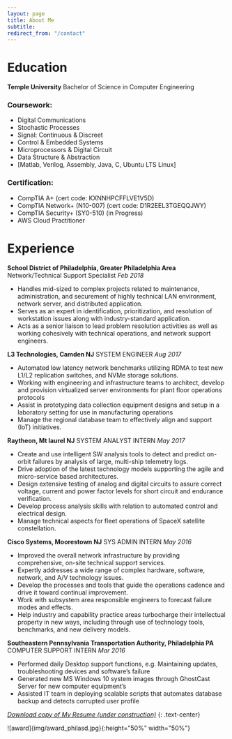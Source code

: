 ```yaml
---
layout: page
title: About Me
subtitle: 
redirect_from: "/contact"
---
```


# <span class="fa fa-graduation-cap"></span>  Education
**Temple University**
Bachelor of Science in Computer Engineering


### Coursework:

- Digital Communications
- Stochastic Processes
- Signal: Continuous & Discreet
- Control & Embedded Systems
- Microprocessors & Digital Circuit 
- Data Structure & Abstraction
- [Matlab, Verilog, Assembly, Java, C, Ubuntu LTS Linux]

### Certification:

- CompTIA A+ (cert code: KXNNHPCFFLVE1V5D)
- CompTIA Network+ (N10-007) (cert code: D1R2EEL3TGEQQJWY)
- CompTIA Security+ (SY0-510) (in Progress)
- AWS Cloud Practitioner 


# <span class="fa fa-briefcase"></span> Experience


**School District of Philadelphia, Greater Philadelphia Area**
Network/Technical Support Specialist
*Feb 2018*
- Handles mid-sized to complex projects related to maintenance, administration, and securement of highly technical LAN environment, network server, and distributed application.
- Serves as an expert in identification, prioritization, and resolution of workstation issues along with industry-standard application.
- Acts as a senior liaison to lead problem resolution activities as well as working cohesively with technical operations, and network support engineers.


**L3 Technologies, Camden NJ**
SYSTEM ENGINEER 
*Aug 2017*
- Automated low latency network benchmarks utilizing RDMA to test new L1/L2 replication switches, and NVMe storage solutions.
- Working with engineering and infrastructure teams to architect, develop and provision virtualized server environments for plant floor operations protocols
- Assist in prototyping data collection equipment designs and setup in a laboratory setting for use in manufacturing operations
- Manage the regional database team to effectively align and support (IoT) initiatives.


**Raytheon, Mt laurel NJ**
SYSTEM ANALYST INTERN
*May 2017*
- Create and use intelligent SW analysis tools to detect and predict on-orbit failures by analysis of large, multi-ship telemetry logs.
- Drive adoption of the latest technology models supporting the agile and micro-service based architectures.
- Design extensive testing of analog and digital circuits to assure correct voltage, current and power factor levels for short circuit and endurance verification.
- Develop process analysis skills with relation to automated control and electrical design.
- Manage technical aspects for fleet operations of SpaceX satellite constellation.


**Cisco Systems, Moorestown NJ**
SYS ADMIN INTERN
*May 2016*
- Improved the overall network infrastructure by providing comprehensive, on-site technical support services. 
- Expertly addresses a wide range of complex hardware, software, network, and A/V technology issues. 
- Develop the processes and tools that guide the operations cadence and drive it toward continual improvement.
- Work with subsystem area responsible engineers to forecast failure modes and effects.
- Help industry and capability practice areas turbocharge their intellectual property in new ways, including through use of technology tools, benchmarks, and new delivery models.


**Southeastern Pennsylvania Transportation Authority, Philadelphia PA**
COMPUTER SUPPORT INTERN
*Mar 2016*
- Performed daily Desktop support functions, e.g. Maintaining updates, troubleshooting devices and software’s failure
- Generated new MS Windows 10 system images through GhostCast Server for new computer equipment’s
- Assisted IT team in deploying scalable scripts that automates database backup and detects corrupted user profile


[*Download copy of My Resume (under construction)*](
http://)
{: .text-center}

![award]{img/award_philasd.jpg}{:height="50%" width="50%"}

